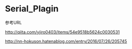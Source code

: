 # Serial_Plagin

参考URL

http://qiita.com/yjiro0403/items/54e9518b5624c0030531

http://nn-hokuson.hatenablog.com/entry/2016/07/26/205745
